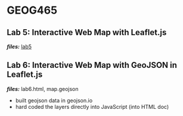 # GEOG465

## Lab 5: Interactive Web Map with Leaflet.js
***files:*** [lab5](lab5.html)
## Lab 6: Interactive Web Map with GeoJSON in Leaflet.js
***files:*** lab6.html, map.geojson
- built geojson data in geojson.io
- hard coded the layers directly into JavaScript (into HTML doc)  

